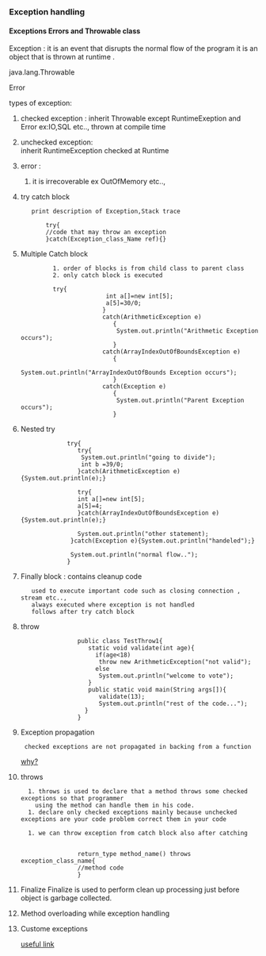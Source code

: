 ### Exception handling

#### Exceptions Errors and Throwable class

Exception : it is an event that disrupts the normal flow of the program
            it is an object that is thrown at runtime .
            
            
java.lang.Throwable

Error

types of exception:
 1. checked exception : inherit Throwable except RuntimeExeption and Error
       ex:IO,SQL etc.., thrown at compile time
 2. unchecked exception:                   
            inherit RuntimeException
            checked at Runtime
 3. error :
     1. it is irrecoverable ex OutOfMemory etc..,
 
 
 
     


1. try catch block
          
          print description of Exception,Stack trace 
       
              try{    
              //code that may throw an exception    
              }catch(Exception_class_Name ref){}    

1. Multiple Catch block
                 
                1. order of blocks is from child class to parent class
                2. only catch block is executed
               
                try{    
                               int a[]=new int[5];    
                               a[5]=30/0;    
                              }    
                              catch(ArithmeticException e)  
                                 {  
                                  System.out.println("Arithmetic Exception occurs");  
                                 }    
                              catch(ArrayIndexOutOfBoundsException e)  
                                 {  
                                  System.out.println("ArrayIndexOutOfBounds Exception occurs");  
                                 }    
                              catch(Exception e)  
                                 {  
                                  System.out.println("Parent Exception occurs");  
                                 }                  
             

1. Nested try
                   
                    try{  
                       try{  
                        System.out.println("going to divide");  
                        int b =39/0;  
                       }catch(ArithmeticException e){System.out.println(e);}  
                      
                       try{  
                       int a[]=new int[5];  
                       a[5]=4;  
                       }catch(ArrayIndexOutOfBoundsException e){System.out.println(e);}  
                        
                       System.out.println("other statement);  
                     }catch(Exception e){System.out.println("handeled");}  
                     
                     System.out.println("normal flow..");  
                    }  




1. Finally block : contains cleanup code 
          
          used to execute important code such as closing connection , stream etc..,
          always executed where exception is not handled
          follows after try catch block
                 
  

1. throw 
                       
                       
                       public class TestThrow1{  
                          static void validate(int age){  
                            if(age<18)  
                             throw new ArithmeticException("not valid");  
                            else  
                             System.out.println("welcome to vote");  
                          }  
                          public static void main(String args[]){  
                             validate(13);  
                             System.out.println("rest of the code...");  
                         }  
                       }
                       
                       
                       
1. Exception propagation

        checked exceptions are not propagated in backing from a function
    [why?](https://stackoverflow.com/questions/31227721/checked-exceptions-are-not-propagated-in-the-chain)

   


1. throws 

         1. throws is used to declare that a method throws some checked exceptions so that programmer 
           using the method can handle them in his code.
         1. declare only checked exceptions mainly because unchecked exceptions are your code problem correct them in your code
           
         1. we can throw exception from catch block also after catching
    
   
                       return_type method_name() throws exception_class_name{  
                       //method code  
                       }  
                       
               
              
1. Finalize
           Finalize is used to perform clean up processing just before object is garbage collected. 
           
              



1. Method overloading while exception handling

1. Custome exceptions

    [useful link](https://www.baeldung.com/java-new-custom-exception)


